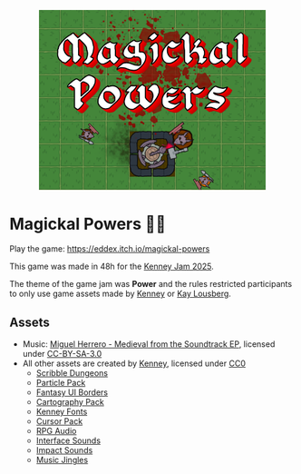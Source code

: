<p align="center"><img width="400px" src="project-files/thumbnail.png" /></p>

# Magickal Powers 🧙✨

Play the game: https://eddex.itch.io/magickal-powers

This game was made in 48h for the [Kenney Jam 2025](https://itch.io/jam/kenney-jam-2025).

The theme of the game jam was **Power** and the rules restricted participants to only use
game assets made by [Kenney](https://www.kenney.nl/) or [Kay Lousberg](https://kaylousberg.com/).

## Assets

- Music: [Miguel Herrero - Medieval from the Soundtrack EP](https://archive.org/details/jamendo-033287/03.mp3), licensed under [CC-BY-SA-3.0](https://creativecommons.org/licenses/by-sa/3.0/)
- All other assets are created by [Kenney](https://kenney.nl), licensed under [CC0](https://creativecommons.org/publicdomain/zero/1.0/)
	- [Scribble Dungeons](https://kenney.nl/assets/scribble-dungeons)
	- [Particle Pack](https://kenney.nl/assets/particle-pack)
	- [Fantasy UI Borders](https://kenney.nl/assets/fantasy-ui-borders)
	- [Cartography Pack](https://kenney.nl/assets/cartography-pack)
	- [Kenney Fonts](https://kenney.nl/assets/kenney-fonts)
	- [Cursor Pack](https://kenney.nl/assets/cursor-pack)
	- [RPG Audio](https://kenney.nl/assets/rpg-audio)
	- [Interface Sounds](https://kenney.nl/assets/interface-sounds)
	- [Impact Sounds](https://kenney.nl/assets/impact-sounds)
	- [Music Jingles](https://kenney.nl/assets/music-jingles)
